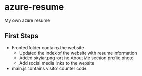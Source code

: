 # azure-resume
My own azure resume

## First Steps

- Fronted folder contains the website
    - Updated the index of the website with resume information 
    - Added skylar.png fort he About Me section profile photo 
    - Add social media links to the website
- main.js contains visitor counter code. 